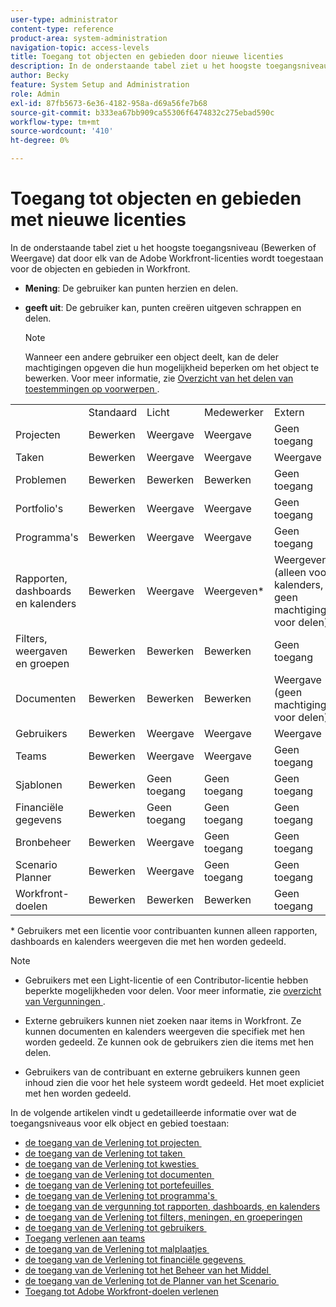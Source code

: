 ```yaml
---
user-type: administrator
content-type: reference
product-area: system-administration
navigation-topic: access-levels
title: Toegang tot objecten en gebieden door nieuwe licenties
description: In de onderstaande tabel ziet u het hoogste toegangsniveau (Bewerken of Weergave) dat door elk van de Adobe Workfront-licenties wordt toegestaan voor de objecten en gebieden in Workfront.
author: Becky
feature: System Setup and Administration
role: Admin
exl-id: 87fb5673-6e36-4182-958a-d69a56fe7b68
source-git-commit: b333ea67bb909ca55306f6474832c275ebad590c
workflow-type: tm+mt
source-wordcount: '410'
ht-degree: 0%

---
```


# Toegang tot objecten en gebieden met nieuwe licenties

<!-- Audited: 2/2024 -->

In de onderstaande tabel ziet u het hoogste toegangsniveau (Bewerken of Weergave) dat door elk van de Adobe Workfront-licenties wordt toegestaan voor de objecten en gebieden in Workfront.

* **Mening**: De gebruiker kan punten herzien en delen.
* **geeft uit**: De gebruiker kan, punten creëren uitgeven schrappen en delen.

  >[!NOTE]
  >
  >Wanneer een andere gebruiker een object deelt, kan de deler machtigingen opgeven die hun mogelijkheid beperken om het object te bewerken. Voor meer informatie, zie [&#x200B; Overzicht van het delen van toestemmingen op voorwerpen &#x200B;](../../../workfront-basics/grant-and-request-access-to-objects/sharing-permissions-on-objects-overview.md).

<table style="table-layout:auto">
    <tr>
        <td></td>
        <td>Standaard</td>
        <td>Licht</td>
        <td>Medewerker</td>
        <td>Extern</td>
    </tr>
    <tr>
        <td>Projecten</td>
        <td>Bewerken</td>
        <td>Weergave</td>
        <td>Weergave</td>
        <td>Geen toegang</td>
    </tr>
    <tr>
        <td>Taken</td>
        <td>Bewerken</td>
        <td>Weergave</td>
        <td>Weergave</td>
        <td>Weergave</td>
    </tr>
    <tr>
        <td>Problemen</td>
        <td>Bewerken</td>
        <td>Bewerken</td>
        <td>Bewerken</td>
        <td>Geen toegang</td>
    </tr>
    <tr>
        <td>Portfolio's</td>
        <td>Bewerken</td>
        <td>Weergave</td>
        <td>Weergave</td>
        <td>Geen toegang</td>
    </tr>
    <tr>
        <td>Programma's</td>
        <td>Bewerken</td>
        <td>Weergave</td>
        <td>Weergave</td>
        <td>Geen toegang</td>
    </tr>
    <tr>
        <td>Rapporten, dashboards en kalenders</td>
        <td>Bewerken</td>
        <td>Weergave</td>
        <td>Weergeven*</td>
        <td>Weergeven (alleen voor kalenders, geen machtigingen voor delen)</td>
    </tr>
    <tr>
        <td>Filters, weergaven en groepen</td>
        <td>Bewerken</td>
        <td>Bewerken</td>
        <td>Bewerken</td>
        <td>Geen toegang</td>
    </tr>
    <tr>
        <td>Documenten</td>
        <td>Bewerken</td>
        <td>Bewerken</td>
        <td>Bewerken</td>
        <td>Weergave (geen machtigingen voor delen)</td>
    </tr>
    <tr>
        <td>Gebruikers</td>
        <td>Bewerken</td>
        <td>Weergave</td>
        <td>Weergave</td>
        <td>Weergave</td>
    </tr>
    <tr>
        <td>Teams</td>
        <td>Bewerken</td>
        <td>Weergave</td>
        <td>Weergave</td>
        <td>Geen toegang</td>
    </tr>
    <tr>
        <td>Sjablonen</td>
        <td>Bewerken</td>
        <td>Geen toegang</td>
        <td>Geen toegang</td>
        <td>Geen toegang</td>
    </tr>
    <tr>
        <td>Financiële gegevens</td>
        <td>Bewerken</td>
        <td>Geen toegang</td>
        <td>Geen toegang</td>
        <td>Geen toegang</td>
    </tr>
    <tr>
        <td>Bronbeheer</td>
        <td>Bewerken</td>
        <td>Weergave</td>
        <td>Geen toegang</td>
        <td>Geen toegang</td>
    </tr>
    <tr>
        <td>Scenario Planner</td>
        <td>Bewerken</td>
        <td>Weergave</td>
        <td>Geen toegang</td>
        <td>Geen toegang</td>
    </tr>
    <tr>
        <td>Workfront-doelen</td>
        <td>Bewerken</td>
        <td>Bewerken</td>
        <td>Bewerken</td>
        <td>Geen toegang</td>
    </tr>
</table>

&#42; Gebruikers met een licentie voor contribuanten kunnen alleen rapporten, dashboards en kalenders weergeven die met hen worden gedeeld.

>[!NOTE]
>
>* Gebruikers met een Light-licentie of een Contributor-licentie hebben beperkte mogelijkheden voor delen. Voor meer informatie, zie [&#x200B; overzicht van Vergunningen &#x200B;](/help/quicksilver/administration-and-setup/add-users/how-access-levels-work/licenses-overview.md).
>
>* Externe gebruikers kunnen niet zoeken naar items in Workfront. Ze kunnen documenten en kalenders weergeven die specifiek met hen worden gedeeld. Ze kunnen ook de gebruikers zien die items met hen delen.
>
>* Gebruikers van de contribuant en externe gebruikers kunnen geen inhoud zien die voor het hele systeem wordt gedeeld.  Het moet expliciet met hen worden gedeeld.

In de volgende artikelen vindt u gedetailleerde informatie over wat de toegangsniveaus voor elk object en gebied toestaan:

* [&#x200B; de toegang van de Verlening tot projecten &#x200B;](../../../administration-and-setup/add-users/configure-and-grant-access/grant-access-projects.md)
* [&#x200B; de toegang van de Verlening tot taken &#x200B;](../../../administration-and-setup/add-users/configure-and-grant-access/grant-access-tasks.md)
* [&#x200B; de toegang van de Verlening tot kwesties &#x200B;](../../../administration-and-setup/add-users/configure-and-grant-access/grant-access-issues.md)
* [&#x200B; de toegang van de Verlening tot documenten &#x200B;](../../../administration-and-setup/add-users/configure-and-grant-access/grant-access-documents.md)
* [&#x200B; de toegang van de Verlening tot portefeuilles &#x200B;](../../../administration-and-setup/add-users/configure-and-grant-access/grant-access-portfolios.md)
* [&#x200B; de toegang van de Verlening tot programma&#39;s &#x200B;](../../../administration-and-setup/add-users/configure-and-grant-access/grant-access-programs.md)
* [&#x200B; de toegang van de vergunning tot rapporten, dashboards, en kalenders &#x200B;](../../../administration-and-setup/add-users/configure-and-grant-access/grant-access-reports-dashboards-calendars.md)
* [&#x200B; de toegang van de Verlening tot filters, meningen, en groeperingen &#x200B;](../../../administration-and-setup/add-users/configure-and-grant-access/grant-access-fvg.md)
* [&#x200B; de toegang van de Verlening tot gebruikers &#x200B;](../../../administration-and-setup/add-users/configure-and-grant-access/grant-access-other-users.md)
* [Toegang verlenen aan teams](../../../administration-and-setup/add-users/configure-and-grant-access/grant-access-teams.md)
* [&#x200B; de toegang van de Verlening tot malplaatjes &#x200B;](../../../administration-and-setup/add-users/configure-and-grant-access/grant-access-templates.md)
* [&#x200B; de toegang van de Verlening tot financiële gegevens &#x200B;](../../../administration-and-setup/add-users/configure-and-grant-access/grant-access-financial.md)
* [&#x200B; de toegang van de Verlening tot het Beheer van het Middel &#x200B;](../../../administration-and-setup/add-users/configure-and-grant-access/grant-access-resource-management.md)
* [&#x200B; de toegang van de Verlening tot de Planner van het Scenario &#x200B;](../../../administration-and-setup/add-users/configure-and-grant-access/grant-access-sp.md)
* [Toegang tot Adobe Workfront-doelen verlenen](../../../administration-and-setup/add-users/configure-and-grant-access/grant-access-goals.md)
